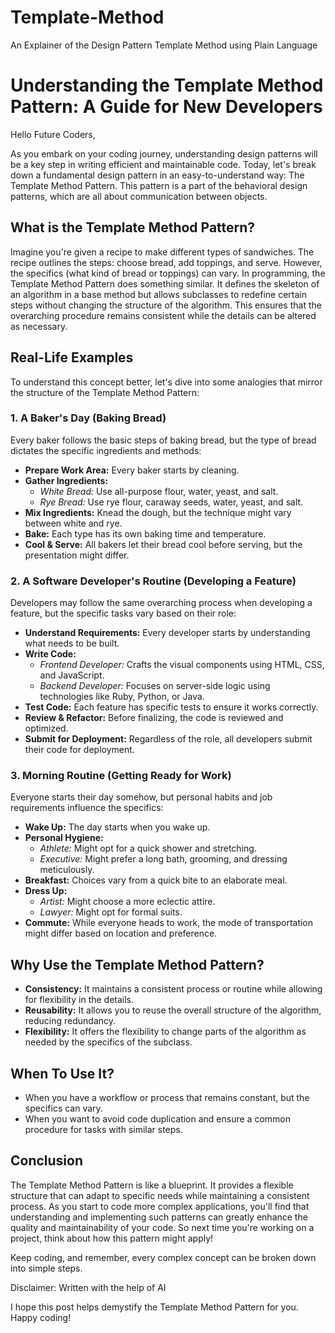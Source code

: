 # Template-Method
An Explainer of the Design Pattern Template Method using Plain Language


# Understanding the Template Method Pattern: A Guide for New Developers

Hello Future Coders,

As you embark on your coding journey, understanding design patterns will be a key step in writing efficient and maintainable code. Today, let's break down a fundamental design pattern in an easy-to-understand way: The Template Method Pattern. This pattern is a part of the behavioral design patterns, which are all about communication between objects.

## What is the Template Method Pattern?

Imagine you're given a recipe to make different types of sandwiches. The recipe outlines the steps: choose bread, add toppings, and serve. However, the specifics (what kind of bread or toppings) can vary. In programming, the Template Method Pattern does something similar. It defines the skeleton of an algorithm in a base method but allows subclasses to redefine certain steps without changing the structure of the algorithm. This ensures that the overarching procedure remains consistent while the details can be altered as necessary.

## Real-Life Examples

To understand this concept better, let's dive into some analogies that mirror the structure of the Template Method Pattern:

### 1. A Baker's Day (Baking Bread)

Every baker follows the basic steps of baking bread, but the type of bread dictates the specific ingredients and methods:

- **Prepare Work Area:** Every baker starts by cleaning.
- **Gather Ingredients:**
  - *White Bread:* Use all-purpose flour, water, yeast, and salt.
  - *Rye Bread:* Use rye flour, caraway seeds, water, yeast, and salt.
- **Mix Ingredients:** Knead the dough, but the technique might vary between white and rye.
- **Bake:** Each type has its own baking time and temperature.
- **Cool & Serve:** All bakers let their bread cool before serving, but the presentation might differ.

### 2. A Software Developer's Routine (Developing a Feature)

Developers may follow the same overarching process when developing a feature, but the specific tasks vary based on their role:

- **Understand Requirements:** Every developer starts by understanding what needs to be built.
- **Write Code:**
  - *Frontend Developer:* Crafts the visual components using HTML, CSS, and JavaScript.
  - *Backend Developer:* Focuses on server-side logic using technologies like Ruby, Python, or Java.
- **Test Code:** Each feature has specific tests to ensure it works correctly.
- **Review & Refactor:** Before finalizing, the code is reviewed and optimized.
- **Submit for Deployment:** Regardless of the role, all developers submit their code for deployment.

### 3. Morning Routine (Getting Ready for Work)

Everyone starts their day somehow, but personal habits and job requirements influence the specifics:

- **Wake Up:** The day starts when you wake up.
- **Personal Hygiene:**
  - *Athlete:* Might opt for a quick shower and stretching.
  - *Executive:* Might prefer a long bath, grooming, and dressing meticulously.
- **Breakfast:** Choices vary from a quick bite to an elaborate meal.
- **Dress Up:**
  - *Artist:* Might choose a more eclectic attire.
  - *Lawyer:* Might opt for formal suits.
- **Commute:** While everyone heads to work, the mode of transportation might differ based on location and preference.

## Why Use the Template Method Pattern?

- **Consistency:** It maintains a consistent process or routine while allowing for flexibility in the details.
- **Reusability:** It allows you to reuse the overall structure of the algorithm, reducing redundancy.
- **Flexibility:** It offers the flexibility to change parts of the algorithm as needed by the specifics of the subclass.

## When To Use It?

- When you have a workflow or process that remains constant, but the specifics can vary.
- When you want to avoid code duplication and ensure a common procedure for tasks with similar steps.

## Conclusion

The Template Method Pattern is like a blueprint. It provides a flexible structure that can adapt to specific needs while maintaining a consistent process. As you start to code more complex applications, you'll find that understanding and implementing such patterns can greatly enhance the quality and maintainability of your code. So next time you're working on a project, think about how this pattern might apply!

Keep coding, and remember, every complex concept can be broken down into simple steps.

Disclaimer: Written with the help of AI

I hope this post helps demystify the Template Method Pattern for you. Happy coding!
